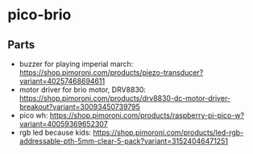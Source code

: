# pico-brio

## Parts
- buzzer for playing imperial march: https://shop.pimoroni.com/products/piezo-transducer?variant=40257468694611
- motor driver for brio motor, DRV8830: https://shop.pimoroni.com/products/drv8830-dc-motor-driver-breakout?variant=30093450739795
- pico wh: https://shop.pimoroni.com/products/raspberry-pi-pico-w?variant=40059369652307
- rgb led because kids: https://shop.pimoroni.com/products/led-rgb-addressable-pth-5mm-clear-5-pack?variant=31524046471251



